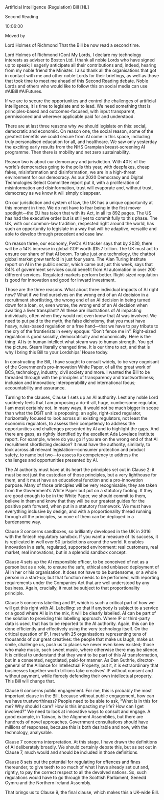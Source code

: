 Artificial Intelligence (Regulation)  Bill [HL]

Second Reading

10:06:00

Moved by

Lord Holmes of Richmond
That the Bill be now read a second time.

Lord Holmes of Richmond (Con)
My Lords, I declare my technology interests as adviser to Boston Ltd. I thank all noble Lords who have signed up to speak; I eagerly anticipate all their contributions and, indeed, hearing from my noble friend the Minister. I also thank all the organisations that got in contact with me and other noble Lords for their briefings, as well as those that took time to meet me ahead of this Second Reading debate. Noble Lords and others who would like to follow this on social media can use #AIBill #AIFutures.

If we are to secure the opportunities and control the challenges of artificial intelligence, it is time to legislate and to lead. We need something that is principles-based and outcomes-focused, with input transparent, permissioned and wherever applicable paid for and understood.

There are at last three reasons why we should legislate on this: social, democratic and economic. On reason one, the social reason, some of the greatest benefits we could secure from AI come in this space, including truly personalised education for all, and healthcare. We saw only yesterday the exciting early results from the NHS Grampian breast-screening AI programme. Then there is mobility and net zero sustainability.

Reason two is about our democracy and jurisdiction. With 40% of the world’s democracies going to the polls this year, with deepfakes, cheap fakes, misinformation and disinformation, we are in a high-threat environment for our democracy. As our 2020 Democracy and Digital Technologies Select Committee report put it, with a proliferation of misinformation and disinformation, trust will evaporate and, without trust, democracy as we know it will simply disappear.

On our jurisdiction and system of law, the UK has a unique opportunity at this moment in time. We do not have to fear being in the first mover spotlight—the EU has taken that with its Act, in all its 892 pages. The US has had the executive order but is still yet to commit fully to this phase. The UK, with our common-law tradition, respected right around the world, has such an opportunity to legislate in a way that will be adaptive, versatile and able to develop through precedent and case law.

On reason three, our economy, PwC’s AI tracker says that by 2030, there will be a 14% increase in global GDP worth $15.7 trillion. The UK must act to ensure our share of that AI boom. To take just one technology, the chatbot global market grew tenfold in just four years. The Alan Turing Institute report on AI in the public sector, which came out just this week, says that 84% of government services could benefit from AI automation in over 200 different services. Regulated markets perform better. Right-sized regulation is good for innovation and good for inward investment.

Those are the three reasons. What about three individual impacts of AI right now? What if we find ourselves on the wrong end of an AI decision in a recruitment shortlisting, the wrong end of an AI decision in being turned down for a loan, or, even worse, the wrong end of an AI decision when awaiting a liver transplant? All these are illustrations of AI impacting individuals, often when they would not even know that AI was involved. We need to put paid to the myth, the false dichotomy, that you must have heavy, rules-based regulation or a free hand—that we have to pay tribute to the cry of the frontierists in every epoque: “Don’t fence me in”. Right-sized regulation is good socially, democratically and economically. Here is the thing: AI is to human intellect what steam was to human strength. You get the picture. Steam literally changed time. It is our time to act, and that is why I bring this Bill to your Lordships’ House today.

In constructing the Bill, I have sought to consult widely, to be very cognisant of the Government’s pro-innovation White Paper, of all the great work of BCS, technology, industry, civil society and more. I wanted the Bill to be threaded through with the principles of transparency and trustworthiness; inclusion and innovation; interoperability and international focus; accountability and assurance.

Turning to the clauses, Clause 1 sets up an AI authority. Lest any noble Lord suddenly feels that I am proposing a do-it-all, huge, cumbersome regulator, I am most certainly not. In many ways, it would not be much bigger in scope than what the DSIT unit is proposing: an agile, right-sized regulator, horizontally focused to look across all existing regulators, not least the economic regulators, to assess their competency to address the opportunities and challenges presented by AI and to highlight the gaps. And there are gaps, as rightly identified by the excellent Ada Lovelace Institute report. For example, where do you go if you are on the wrong end of that AI recruitment shortlisting decision? It must have the authority, similarly, to look across all relevant legislation—consumer protection and product safety, to name but two—to assess its competency to address the challenges and opportunities presented by AI.

The AI authority must have at its heart the principles set out in Clause 2: it must be not just the custodian of those principles, but a very lighthouse for them, and it must have an educational function and a pro-innovation purpose. Many of those principles will be very recognisable; they are taken from the Government’s White Paper but put on a statutory footing. If they are good enough to be in the White Paper, we should commit to them, believe in them and know that they will be our greatest guides for the positive path forward, when put in a statutory framework. We must have everything inclusive by design, and with a proportionality thread running through all the principles, so none of them can be deployed in a burdensome way.

Clause 3 concerns sandboxes, so brilliantly developed in the UK in 2016 with the fintech regulatory sandbox. If you want a measure of its success, it is replicated in well over 50 jurisdictions around the world. It enables innovation in a safe, regulated, supported environment: real customers, real market, real innovations, but in a splendid sandbox concept.

Clause 4 sets up the AI responsible officer, to be conceived of not as a person but as a role, to ensure the safe, ethical and unbiased deployment of AI in her or his organisation. It does not have to be burdensome, or a whole person in a start-up; but that function needs to be performed, with reporting requirements under the Companies Act that are well understood by any business. Again, crucially, it must be subject to that proportionality principle.

Clause 5 concerns labelling and IP, which is such a critical part of how we will get this right with AI. Labelling: so that if anybody is subject to a service or a good where AI is in the mix, it will be clearly labelled. AI can be part of the solution to providing this labelling approach. Where IP or third-party data is used, that has to be reported to the AI authority. Again, this can be done efficiently and effectively using the very technology itself. On the critical question of IP, I met with 25 organisations representing tens of thousands of our great creatives: the people that make us laugh, make us smile, challenge us, push us to places we never even knew existed; those who make music, such sweet music, where otherwise there may be silence. It is critical to understand that they want to be part of this AI transformation, but in a consented, negotiated, paid-for manner. As Dan Guthrie, director-general of the Alliance for Intellectual Property, put it, it is extraordinary that businesses together worth trillions take creatives’ IP without consent and without payment, while fiercely defending their own intellectual property. This Bill will change that.

Clause 6 concerns public engagement. For me, this is probably the most important clause in the Bill, because without public engagement, how can we have trustworthiness? People need to be able to ask, “What is in this for me? Why should I care? How is this impacting my life? How can I get involved?” We need to look at innovative ways to consult and engage. A good example, in Taiwan, is the Alignment Assemblies, but there are hundreds of novel approaches. Government consultations should have millions of responses, because this is both desirable and now, with the technology, analysable.

Clause 7 concerns interpretation. At this stage, I have drawn the definitions of AI deliberately broadly. We should certainly debate this, but as set out in Clause 7, much would and should be included in those definitions.

Clause 8 sets out the potential for regulating for offences and fines thereunder, to give teeth to so much of what I have already set out and, rightly, to pay the correct respect to all the devolved nations. So, such regulations would have to go through the Scottish Parliament, Senedd Cymru and the Northern Ireland Assembly.

That brings us to Clause 9, the final clause, which makes this a UK-wide Bill.

